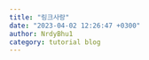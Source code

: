 ```yaml
---
title: "링크사랑"
date: "2023-04-02 12:26:47 +0300"
author: NrdyBhu1
category: tutorial blog
---
```

